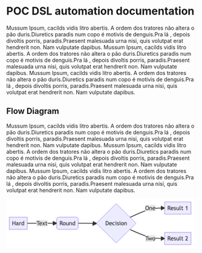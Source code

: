 # POC DSL automation documentation

Mussum Ipsum, cacilds vidis litro abertis. A ordem dos tratores não altera o pão duris.Diuretics paradis num copo é motivis de denguis.Pra lá , depois divoltis porris, paradis.Praesent malesuada urna nisi, quis volutpat erat hendrerit non. Nam vulputate dapibus.
Mussum Ipsum, cacilds vidis litro abertis. A ordem dos tratores não altera o pão duris.Diuretics paradis num copo é motivis de denguis.Pra lá , depois divoltis porris, paradis.Praesent malesuada urna nisi, quis volutpat erat hendrerit non. Nam vulputate dapibus.
Mussum Ipsum, cacilds vidis litro abertis. A ordem dos tratores não altera o pão duris.Diuretics paradis num copo é motivis de denguis.Pra lá , depois divoltis porris, paradis.Praesent malesuada urna nisi, quis volutpat erat hendrerit non. Nam vulputate dapibus.

## Flow Diagram

Mussum Ipsum, cacilds vidis litro abertis. A ordem dos tratores não altera o pão duris.Diuretics paradis num copo é motivis de denguis.Pra lá , depois divoltis porris, paradis.Praesent malesuada urna nisi, quis volutpat erat hendrerit non. Nam vulputate dapibus.
Mussum Ipsum, cacilds vidis litro abertis. A ordem dos tratores não altera o pão duris.Diuretics paradis num copo é motivis de denguis.Pra lá , depois divoltis porris, paradis.Praesent malesuada urna nisi, quis volutpat erat hendrerit non. Nam vulputate dapibus.
Mussum Ipsum, cacilds vidis litro abertis. A ordem dos tratores não altera o pão duris.Diuretics paradis num copo é motivis de denguis.Pra lá , depois divoltis porris, paradis.Praesent malesuada urna nisi, quis volutpat erat hendrerit non. Nam vulputate dapibus.

![GitHub Logo](https://github.com/leonardogandrade/dsl-poc/blob/master/src/docs/flow-diagram.png)
